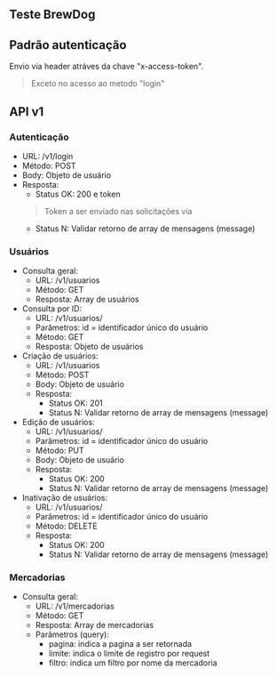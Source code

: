 ## Teste BrewDog

## Padrão autenticação
Envio via header atráves da chave "x-access-token".
> Exceto no acesso ao metodo "login"

## API v1

### Autenticação
  - URL: /v1/login
  - Método: POST
  - Body: Objeto de usuário
  - Resposta:
    - Status OK: 200 e token
	> Token a ser enviado nas solicitações via
    - Status N: Validar retorno de array de mensagens (message)

### Usuários
  - Consulta geral:
	- URL: /v1/usuarios
	- Método: GET
	- Resposta: Array de usuários
  - Consulta por ID:
	- URL: /v1/usuarios/<id>
	- Parâmetros: id = identificador único do usuário
	- Método: GET
	- Resposta: Objeto de usuários
  - Criação de usuários:
	- URL: /v1/usuarios
	- Método: POST
	- Body: Objeto de usuário
	- Resposta: 
	  - Status OK: 201 
	  - Status N: Validar retorno de array de mensagens (message)
  - Edição de usuários:
	- URL: /v1/usuarios/<id>
	- Parâmetros: id = identificador único do usuário
	- Método: PUT
	- Body: Objeto de usuário
	- Resposta: 
	  - Status OK: 200 
	  - Status N: Validar retorno de array de mensagens (message)
  - Inativação de usuários:
	- URL: /v1/usuarios/<id>
	- Parâmetros: id = identificador único do usuário
	- Método: DELETE
	- Resposta: 
	  - Status OK: 200 
	  - Status N: Validar retorno de array de mensagens (message)
	  
### Mercadorias
  - Consulta geral:
	- URL: /v1/mercadorias
	- Método: GET
	- Resposta: Array de mercadorias
	- Parâmetros (query):
	  - pagina: indica a pagina a ser retornada
	  - limite: indica o limite de registro por request
	  - filtro: indica um filtro por nome da mercadoria

